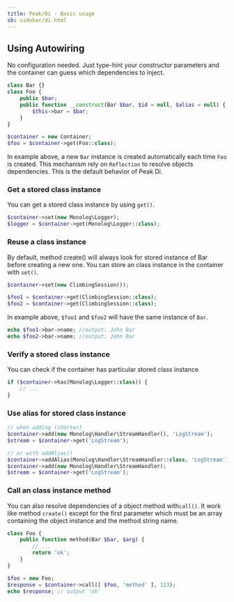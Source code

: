 ```yaml
---
title: Peak/Di - Basic usage
sb: sidebar/di.html
---
```


## Using Autowiring

No configuration needed. Just type-hint your constructor parameters and the container can guess which dependencies to inject.

```php
class Bar {}
class Foo {
    public $bar;
    public function __construct(Bar $bar, $id = null, $alias = null) {
        $this->bar = $bar;
    }
}

$container = new Container;
$foo = $container->get(Foo::class);
```
In example above, a new ``Bar`` instance is created automatically each time ```Foo``` is created. This mechanism rely on ```Reflection``` to resolve objects dependencies. This is the default behavior of Peak Di.

### Get a stored class instance

You can get a stored class instance by using ```get()```.

```php
$container->set(new Monolog\Logger);
$logger = $container->get(Monolog\Logger::class);
```


### Reuse a class instance

By default, method create() will always look for stored instance of Bar before creating a new one.
You can store an class instance in the container with ```set()```.

```php
$container->set(new ClimbingSession());

$foo1 = $container->get(ClimbingSession::class);
$foo2 = $container->get(ClimbingSession::class);
```

In example above, ```$foo1``` and ```$foo2``` will have the same instance of ```Bar```.

```php
echo $foo1->bar->name; //output: John Bar
echo $foo2->bar->name; //output: John Bar
```


### Verify a stored class instance

You can check if the container has particular stored class instance

```php
if ($container->has(Monolog\Logger::class)) {
    // ...
}
```

### Use alias for stored class instance


```php
// when adding (shorter)
$container->add(new Monolog\Handler\StreamHandler(), 'LogStream');
$stream = $container->get('LogStream');

// or with addAlias()
$container->addAlias(Monolog\Handler\StreamHandler::class, 'LogStream');
$container->add(new Monolog\Handler\StreamHandler);
$stream = $container->get('LogStream');
```

### Call an class instance method

You can also resolve dependencies of a object method with```call()```. It work like method ```create()``` except for the first parameter which must be an array containing the object instance and the method string name. 

```php
class Foo {
    public function method(Bar $bar, $arg) {
        // ...
        return 'ok';
    }
}

$foo = new Foo;
$response = $container->call([ $foo, 'method' ], 123);
echo $response; // output 'ok'
```